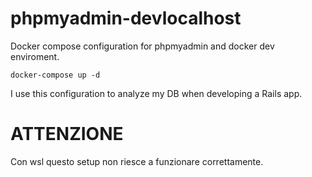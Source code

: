 # phpmyadmin-devlocalhost

Docker compose configuration for phpmyadmin and docker dev enviroment.

```docker-compose up -d```

I use this configuration to analyze my DB when developing a Rails app.

# ATTENZIONE

Con wsl questo setup non riesce a funzionare correttamente.